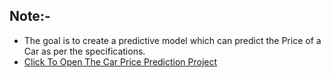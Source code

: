 ## Note:-
  * The goal is to create a predictive model which can predict the Price of a Car as per the specifications.
  * [Click To Open The Car Price Prediction Project](https://nbviewer.org/github/pranabkumarpaul/Car_Price_Prediction/blob/main/Car_Prices_Prediction_Regression_Case_Study.ipynb)

